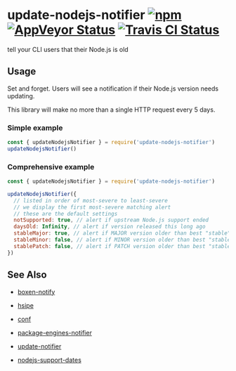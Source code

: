 # update-nodejs-notifier [![npm](https://img.shields.io/npm/v/update-nodejs-notifier.svg?maxAge=2592000)](https://www.npmjs.com/package/update-nodejs-notifier) [![AppVeyor Status](https://ci.appveyor.com/api/projects/status/094e7unld01so0o7?svg=true)](https://ci.appveyor.com/project/jokeyrhyme/update-nodejs-notifier-js) [![Travis CI Status](https://travis-ci.org/jokeyrhyme/update-nodejs-notifier.js.svg?branch=master)](https://travis-ci.org/jokeyrhyme/update-nodejs-notifier.js)

tell your CLI users that their Node.js is old


## Usage

Set and forget.
Users will see a notification if their Node.js version needs updating.

This library will make no more than a single HTTP request every 5 days.


### Simple example

```js
const { updateNodejsNotifier } = require('update-nodejs-notifier')
updateNodejsNotifier()
```


### Comprehensive example

```js
const { updateNodejsNotifier } = require('update-nodejs-notifier')

updateNodejsNotifier({
  // listed in order of most-severe to least-severe
  // we display the first most-severe matching alert
  // these are the default settings
  notSupported: true, // alert if upstream Node.js support ended
  daysOld: Infinity, // alert if version released this long ago
  stableMajor: true, // alert if MAJOR version older than best "stable"
  stableMinor: false, // alert if MINOR version older than best "stable"
  stablePatch: false, // alert if PATCH version older than best "stable"
})
```


## See Also

-   [boxen-notify](https://github.com/jokeyrhyme/boxen-notify.js)

-   [hsipe](https://github.com/jokeyrhyme/hsipe.js)

-   [conf](https://github.com/sindresorhus/conf)

-   [package-engines-notifier](https://github.com/jokeyrhyme/package-engines-notifier.js)

-   [update-notifier](https://github.com/yeoman/update-notifier)

-   [nodejs-support-dates](https://github.com/jokeyrhyme/nodejs-support-dates.js)
